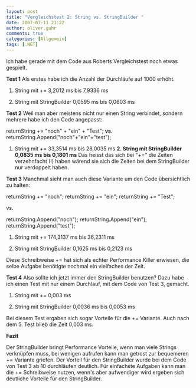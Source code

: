 ```yaml
---
layout: post
title: "Vergleichstest 2: String vs. StringBuilder "
date: 2007-07-11 21:22
author: oliver.guhr
comments: true
categories: [Allgemein]
tags: [.NET]
---
```

Ich habe gerade mit dem Code aus Roberts Vergleichstest noch etwas gespielt.

<strong>Test 1</strong>
Als erstes habe ich die Anzahl der Durchläufe auf 1000 erhöht.

1. String mit +=
3,2012 ms bis 7,9336 ms

2. String mit StringBuilder
0,0595 ms bis 0,0603 ms

<strong>Test 2</strong>
Weil man aber meistens nicht nur einen String verbindet, sondern mehrere habe ich den Code angepasst:

returnString += "noch" + "ein" + "Test"; <strong>vs.</strong> returnString.Append("noch"+"ein"+"test");
1. String mit +=
33,3514 ms bis 28,0035 ms
<strong>2. String mit StringBuilder
0,0835 ms bis 0,1801 ms</strong>
Das heisst das sich bei "+=" die Zeiten verzehnfacht (!) haben wärend sie sich die Zeiten bei dem StringBuilder nur verdoppelt haben.

<strong>Test 3</strong>
Manchmal sieht man auch diese Variante um den Code übersichtlich zu halten:

returnString += "noch";
returnString += "ein";
returnString += "Test";

vs.

returnString.Append("noch");
returnString.Append("ein");
returnString.Append("test");


1. String mit +=
174,3137 ms bis 36,2311 ms

2. String mit StringBuilder
0,1625 ms bis 0,2123 ms

Diese Schreibweise += hat sich als echter Performance Killer erwiesen, die selbe Aufgabe benötigte nochmal ein vielfaches der Zeit.

<strong>Test 4</strong>
Also sollte ich jetzt immer den StringBuilder benutzen? Dazu habe ich einen Test mit nur einem Durchlauf, mit dem Code von Test 3, gemacht.

1. String mit +=
0,003 ms

2. String mit StringBuilder
0,0036 ms bis 0,0053 ms

Bei diesem Test ergaben sich sogar Vorteile für die += Variante. Auch nach dem 5. Test blieb die Zeit 0,003 ms.

<strong>Fazit</strong>

Der StringBuilder bringt Performance Vorteile, wenn man viele Strings verknüpfen muss, bei wenigen aufrufen kann man getrost zur bequemeren += Variante griefen. Der Vorteil für den StringBuilder wurde bei dem Code von Test 3 ab 10 durchläufen deutlich.
Für einfachste Aufgaben kann man die += Schreibweise nutzen, wenn's aber aufwendiger wird ergeben sich deutliche Vorteile für den StringBuilder.
